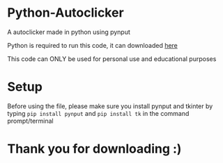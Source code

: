# Python-Autoclicker
A autoclicker made in python using pynput 

Python is required to run this code, it can downloaded [here](https://www.python.org/downloads)

This code can ONLY be used for personal use and educational purposes

# Setup
Before using the file, please make sure you install pynput and tkinter by typing `pip install pynput` and `pip install tk` in the command prompt/terminal

# Thank you for downloading :)

